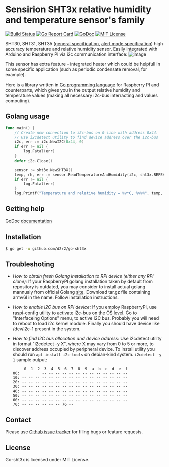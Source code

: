 Sensirion SHT3x relative humidity and temperature sensor's family
=================================================================

[![Build Status](https://travis-ci.org/d2r2/go-sht3x.svg?branch=master)](https://travis-ci.org/d2r2/go-sht3x)
[![Go Report Card](https://goreportcard.com/badge/github.com/d2r2/go-sht3x)](https://goreportcard.com/report/github.com/d2r2/go-sht3x)
[![GoDoc](https://godoc.org/github.com/d2r2/go-sht3x?status.svg)](https://godoc.org/github.com/d2r2/go-sht3x)
[![MIT License](http://img.shields.io/badge/License-MIT-yellow.svg)](./LICENSE)

SHT30, SHT31, SHT35 ([general specification](https://raw.github.com/d2r2/go-sht3x/master/docs/Sensirion_Humidity_Sensors_SHT3x_Datasheet_digital.pdf), [alert mode specification](https://raw.github.com/d2r2/go-sht3x/master/docs/Sensirion_Humidity_Sensors_SHT3x_Application_Note_Alert_Mode_DIS.pdf)) high accuracy temperature and relative humidity sensor. Easily integrated with Arduino and Raspberry PI via i2c communication interface:
![image](https://raw.github.com/d2r2/go-sht3x/master/docs/SHT3X.jpg)

This sensor has extra feature - integrated heater which could be helpfull in some specific application (such as periodic condensate removal, for example).

Here is a library written in [Go programming language](https://golang.org/) for Raspberry PI and counterparts, which gives you in the output relative humidity and temperature values (making all necessary i2c-bus interracting and values computing).

Golang usage
------------


```go
func main() {
	// Create new connection to i2c-bus on 0 line with address 0x44.
	// Use i2cdetect utility to find device address over the i2c-bus
	i2c, err := i2c.NewI2C(0x44, 0)
	if err != nil {
		log.Fatal(err)
	}
	defer i2c.Close()

	sensor := sht3x.NewSHT3X()
	temp, rh, err := sensor.ReadTemperatureAndHumidity(i2c, sht3x.REPEATABILITY_LOW)
	if err != nil {
		log.Fatal(err)
	}
	log.Printf("Temperature and relative humidity = %v*C, %v%%", temp, rh)
```


Getting help
------------

GoDoc [documentation](http://godoc.org/github.com/d2r2/go-sht3x)

Installation
------------

```bash
$ go get -u github.com/d2r2/go-sht3x
```

Troubleshoting
--------------

- *How to obtain fresh Golang installation to RPi device (either any RPi clone):*
If your RaspberryPI golang installation taken by default from repository is outdated, you may consider
to install actual golang mannualy from official Golang [site](https://golang.org/dl/). Download
tar.gz file containing armv6l in the name. Follow installation instructions.

- *How to enable I2C bus on RPi device:*
If you employ RaspberryPI, use raspi-config utility to activate i2c-bus on the OS level.
Go to "Interfaceing Options" menu, to active I2C bus.
Probably you will need to reboot to load i2c kernel module.
Finally you should have device like /dev/i2c-1 present in the system.

- *How to find I2C bus allocation and device address:*
Use i2cdetect utility in format "i2cdetect -y X", where X may vary from 0 to 5 or more,
to discover address occupied by peripheral device. To install utility you should run
`apt install i2c-tools` on debian-kind system. `i2cdetect -y 1` sample output:
	```
	     0  1  2  3  4  5  6  7  8  9  a  b  c  d  e  f
	00:          -- -- -- -- -- -- -- -- -- -- -- -- --
	10: -- -- -- -- -- -- -- -- -- -- -- -- -- -- -- --
	20: -- -- -- -- -- -- -- -- -- -- -- -- -- -- -- --
	30: -- -- -- -- -- -- -- -- -- -- -- -- -- -- -- --
	40: -- -- -- -- -- -- -- -- -- -- -- -- -- -- -- --
	50: -- -- -- -- -- -- -- -- -- -- -- -- -- -- -- --
	60: -- -- -- -- -- -- -- -- -- -- -- -- -- -- -- --
	70: -- -- -- -- -- -- 76 --    
	```

Contact
-------

Please use [Github issue tracker](https://github.com/d2r2/go-sht3x/issues) for filing bugs or feature requests.


License
-------

Go-sht3x is licensed under MIT License.
